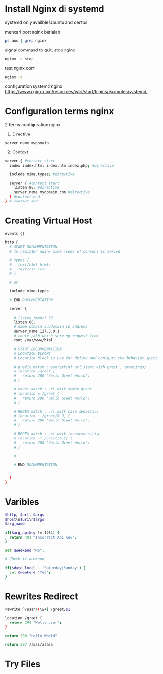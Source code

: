 # Install Nginx di systemd
systemd only availble Ubuntu and centos

mencari port nginx berjalan
```bash
ps aux | grep nginx
```

signal command to quit, stop nginx
```bash
nginx -s stop
```

test nginx conf
```bash
nginx -t
```

configuration systemd nginx
https://www.nginx.com/resources/wiki/start/topics/examples/systemd/


# Configuration terms nginx
2 terms configuration nginx

1. Directive
```bash
server_name mydomain
```

2. Context
```bash
server { #context start
  index index.html index.htm index.php; #directive

  include mime.types; #directive

  server { #context start
    listen 80; #directive
    server_name mydomain.com #directive
  } #context end
} # context end

```

# Creating Virtual Host

```bash
events {}

http {
  # START DOCUMMENTATION
  # to register nginx mime types of contens is served

  # types {
  #   text/html html;
  #   text/css css;
  # }

  # or

  include mime.types

  # END DOCUMMENTATION

  server {
    
    # listen import 80
    listen 80;
    # name domain subdomain ip address
    server_name 127.0.0.1
    # route path which serving request from
    root /var/www/html

    # START DOCUMMENTATION
    # LOCATION BLOCKS
    # Location block is use for define and conigure the behavior spesific URI Request

    # prefix match : everythinf url start with greet , greetings/
    # location /greet {
    #   return 200 'Hello Greet World';
    # }

    # exact match : url with semae greet
    # location = /greet {
    #   return 200 'Hello Greet World';
    # }

    # REGEX match : url with case sensitive
    # location ~ /greet[0-9] {
    #   return 200 'Hello Greet World';
    # }

    # REGEX match : url with incasesensitive
    # location ~* /greet[0-9] {
    #   return 200 'Hello Greet World';
    # }

    # 

    # END DOCUMMENTATION


  }
}
```

# Varibles
```bash
$http, $url, $args
$host\n$uri\n$args
$arg_name

if($arg_apikey != 1234) {
  return 401 "Incorrect Api Key";
}

set $weekend "No";

# Check if weekend

if($date_local ~ 'Saturday|Sunday') {
  set $weekend "Yes";
}
```

# Rewrites Redirect
```bash
rewrite ^/user/(\w+) /greet/$1

location /greet {
  return 200 "Hello User";
}
```

```bash
return 200 "Hello World"

return 307 /asas/asasa
```

# Try Files




